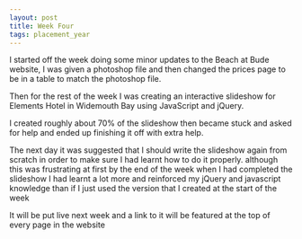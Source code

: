 ```yaml
---
layout: post
title: Week Four
tags: placement_year
---
```

I started off the week doing some minor updates to the Beach at Bude website, I was given a photoshop file and then changed the prices page to be in a table to match the photoshop file.

Then for the rest of the week I was creating an interactive slideshow for Elements Hotel in Widemouth Bay using JavaScript and jQuery.

I created roughly about 70% of the slideshow then became stuck and asked for help and ended up finishing it off with extra help.

The next day it was suggested that I should write the slideshow again from scratch in order to make sure I had learnt how to do it properly. although this was frustrating at first by the end of the week when I had completed the slideshow I had learnt a lot more and reinforced my jQuery and javascript knowledge than if I just used the version that I created at the start of the week

It will be put live next week and a link to it will be featured at the top of every page in the website

